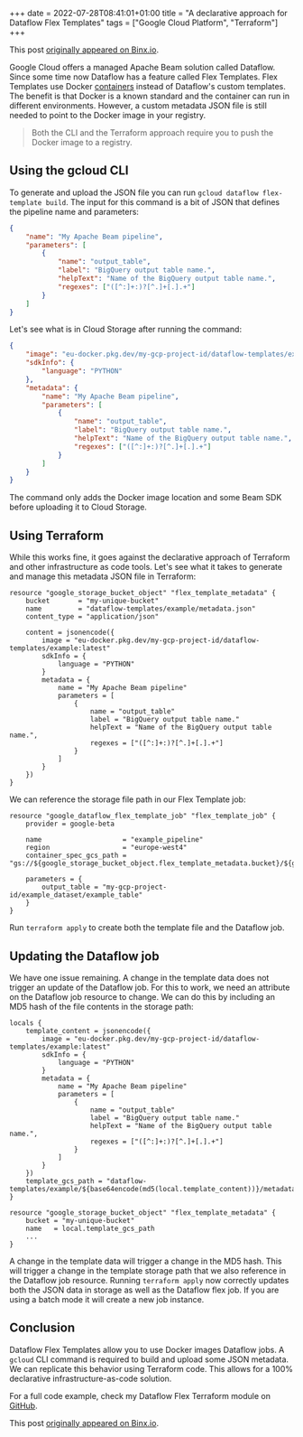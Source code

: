 +++
date = 2022-07-28T08:41:01+01:00
title = "A declarative approach for Dataflow Flex Templates"
tags = ["Google Cloud Platform", "Terraform"]
+++

This post [originally appeared on Binx.io](https://binx.io/2022/07/28/a-declarative-approach-for-dataflow-flex-templates/).

Google Cloud offers a managed Apache Beam solution called Dataflow.
Since some time now Dataflow has a feature called Flex Templates.
Flex Templates use Docker [containers](https://binx.io/2022/04/21/what-is-a-container/) instead of Dataflow's custom templates.
The benefit is that Docker is a known standard and the container can run in different environments.
However, a custom metadata JSON file is still needed to point to the Docker image in your registry.

> Both the CLI and the Terraform approach require you to push the Docker image to a registry.

## Using the gcloud CLI

To generate and upload the JSON file you can run `gcloud dataflow flex-template build`.
The input for this command is a bit of JSON that defines the pipeline name and parameters:

```json
{
    "name": "My Apache Beam pipeline",
    "parameters": [
        {
            "name": "output_table",
            "label": "BigQuery output table name.",
            "helpText": "Name of the BigQuery output table name.",
            "regexes": ["([^:]+:)?[^.]+[.].+"]
        }
    ]
}
```

Let's see what is in Cloud Storage after running the command:

```json
{
    "image": "eu-docker.pkg.dev/my-gcp-project-id/dataflow-templates/example:latest",
    "sdkInfo": {
        "language": "PYTHON"
    },
    "metadata": {
        "name": "My Apache Beam pipeline",
        "parameters": [
            {
                "name": "output_table",
                "label": "BigQuery output table name.",
                "helpText": "Name of the BigQuery output table name.",
                "regexes": ["([^:]+:)?[^.]+[.].+"]
            }
        ]
    }
}
```

The command only adds the Docker image location and some Beam SDK before uploading it to Cloud Storage.

## Using Terraform

While this works fine, it goes against the declarative approach of Terraform and other infrastructure as code tools.
Let's see what it takes to generate and manage this metadata JSON file in Terraform:

```hcl
resource "google_storage_bucket_object" "flex_template_metadata" {
    bucket       = "my-unique-bucket"
    name         = "dataflow-templates/example/metadata.json"
    content_type = "application/json"

    content = jsonencode({
        image = "eu-docker.pkg.dev/my-gcp-project-id/dataflow-templates/example:latest"
        sdkInfo = {
            language = "PYTHON"
        }
        metadata = {
            name = "My Apache Beam pipeline"
            parameters = [
                {
                    name = "output_table"
                    label = "BigQuery output table name."
                    helpText = "Name of the BigQuery output table name.",
                    regexes = ["([^:]+:)?[^.]+[.].+"]
                }
            ]
        }
    })
}
```

We can reference the storage file path in our Flex Template job:

```hcl
resource "google_dataflow_flex_template_job" "flex_template_job" {
    provider = google-beta

    name                    = "example_pipeline"
    region                  = "europe-west4"
    container_spec_gcs_path = "gs://${google_storage_bucket_object.flex_template_metadata.bucket}/${google_storage_bucket_object.flex_template_metadata.name}"

    parameters = {
        output_table = "my-gcp-project-id/example_dataset/example_table"
    }
}
```

Run `terraform apply` to create both the template file and the Dataflow job.

## Updating the Dataflow job

We have one issue remaining.
A change in the template data does not trigger an update of the Dataflow job.
For this to work, we need an attribute on the Dataflow job resource to change.
We can do this by including an MD5 hash of the file contents in the storage path:

```hcl
locals {
    template_content = jsonencode({
        image = "eu-docker.pkg.dev/my-gcp-project-id/dataflow-templates/example:latest"
        sdkInfo = {
            language = "PYTHON"
        }
        metadata = {
            name = "My Apache Beam pipeline"
            parameters = [
                {
                    name = "output_table"
                    label = "BigQuery output table name."
                    helpText = "Name of the BigQuery output table name.",
                    regexes = ["([^:]+:)?[^.]+[.].+"]
                }
            ]
        }
    })
    template_gcs_path = "dataflow-templates/example/${base64encode(md5(local.template_content))}/metadata.json"
}

resource "google_storage_bucket_object" "flex_template_metadata" {
    bucket = "my-unique-bucket"
    name   = local.template_gcs_path
    ...
}
```

A change in the template data will trigger a change in the MD5 hash.
This will trigger a change in the template storage path that we also reference in the Dataflow job resource.
Running `terraform apply` now correctly updates both the JSON data in storage as well as the Dataflow flex job.
If you are using a batch mode it will create a new job instance.

## Conclusion

Dataflow Flex Templates allow you to use Docker images Dataflow jobs.
A `gcloud` CLI command is required to build and upload some JSON metadata.
We can replicate this behavior using Terraform code.
This allows for a 100% declarative infrastructure-as-code solution.

For a full code example, check my Dataflow Flex Terraform module on [GitHub](https://github.com/ChrisTerBeke/terraform-playground/tree/main/terraform/modules/gcp_dataflow_flex).

This post [originally appeared on Binx.io](https://binx.io/2022/07/28/a-declarative-approach-for-dataflow-flex-templates/).
